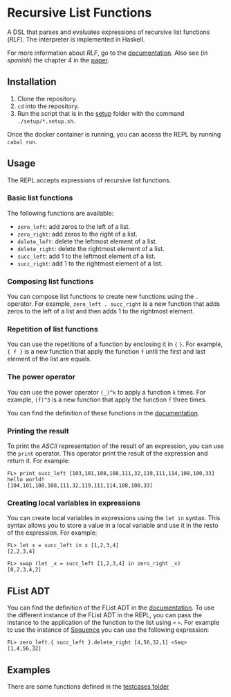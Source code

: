 # Recursive List Functions

A DSL that parses and evaluates expressions of recursive list functions (_RLF_). The interpreter is implemented in Haskell.

For more information about _RLF_, go to the [documentation](docs/RLF.md).
Also see (_in spanish_) the chapter 4 in the [paper](https://dcc.fceia.unr.edu.ar/sites/default/files/uploads/materias/Libro_3_Mar.pdf).

## Installation

1. Clone the repository.
2. `cd` into the repository.
3. Run the script that is in the [setup](./setup) folder with the command `./setup/*.setup.sh`.

Once the docker container is running, you can access the REPL by running `cabal run`.

## Usage

The REPL accepts expressions of recursive list functions.

### Basic list functions

The following functions are available:

- `zero_left`: add zeros to the left of a list.
- `zero_right`: add zeros to the right of a list.
- `delete_left`: delete the leftmost element of a list.
- `delete_right`: delete the rightmost element of a list.
- `succ_left`: add 1 to the leftmost element of a list.
- `succ_right`: add 1 to the rightmost element of a list.

### Composing list functions

You can compose list functions to create new functions using the `.` operator. For example, `zero_left . succ_right` is a new function that adds zeros to the left of a list and then adds 1 to the rightmost element.

### Repetition of list functions

You can use the repetitions of a function by enclosing it in `{` `}`. For example, `{ f }` is a new function that apply the function `f` until the first and last element of the list are equals.

### The power operator

You can use the power operator `(_)^k` to apply a function `k` times. For example,
`(f)^3` is a new function that apply the function `f` three times.

You can find the definition of these functions in the [documentation](docs/RLF.md).

### Printing the result

To print the _ASCII_ representation of the result of an expression, you can use the `print` operator. This operator print the result of the expression and return it. For example:

```
FL> print succ_left [103,101,108,108,111,32,119,111,114,108,100,33]
hello world!
[104,101,108,108,111,32,119,111,114,108,100,33]
```

### Creating local variables in expressions

You can create local variables in expressions using the `let in` syntax. This syntax allows you to store a value in a local variable and use it in the resto of the expression. For example:

```
FL> let x = succ_left in x [1,2,3,4]
[2,2,3,4]

FL> swap (let _x = succ_left [1,2,3,4] in zero_right _x)
[0,2,3,4,2]
```

## FList ADT

You can find the definition of the FList ADT in the [documentation](docs/ADT.md). To use the different instance of the FList ADT in the REPL, you can pass the instance to the application of the function to the list using `<` `>`. For example to use the instance of [Sequence](src/FList/Sequence.hs) you can use the following expression:

```
FL> zero_left.{ succ_left }.delete_right [4,56,32,1] <Seq>
[1,4,56,32]
```

## Examples

There are some functions defined in the [testcases folder](test/testcases)
